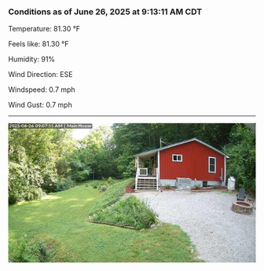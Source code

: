 ### Conditions as of June 26, 2025 at 9:13:11 AM CDT 

Temperature: 81.30 &deg;F

Feels like: 81.30 &deg;F

Humidity: 91%

Wind Direction: ESE

Windspeed: 0.7 mph

Wind Gust: 0.7 mph

---

<img src="./images/latest.jpeg"/>


